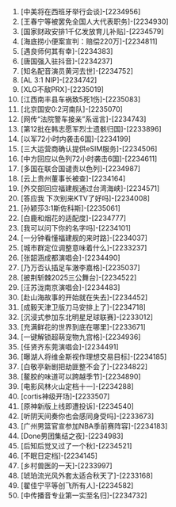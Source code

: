 
1. [中美将在西班牙举行会谈]-[2234956]
1. [王春宁等被罢免全国人大代表职务]-[2234930]
1. [国家财政安排1千亿发放育儿补贴]-[2234579]
1. [海底捞小便案宣判：赔偿220万]-[2234811]
1. [遇良师何其有幸]-[2234383]
1. [唐国强入驻抖音]-[2234237]
1. [知名配音演员黄河去世]-[2234752]
1. [AL 3:1 NIP]-[2234742]
1. [XLG不敌PRX]-[2235019]
1. [江西南丰县车祸致5死1伤]-[2235083]
1. [北京国安0:2河南队]-[2235070]
1. [网传“法院警车接亲”系谣言]-[2234743]
1. [第12批在韩志愿军烈士遗骸归国]-[2233896]
1. [以军72小时内袭击6国]-[2234199]
1. [三大运营商确认提供eSIM服务]-[2234506]
1. [中方回应以色列72小时袭击6国]-[2234611]
1. [多国在联合国谴责以色列]-[2234987]
1. [云上贵州董事长被查]-[2234164]
1. [外交部回应福建舰通过台湾海峡]-[2234571]
1. [答应我 下次别来KTV了好吗]-[2234008]
1. [孙颖莎3:1斯佐科斯]-[2235061]
1. [白鹿和烟花的适配度]-[2234777]
1. [我可以问下你的名字吗]-[2234101]
1. [一分钟看懂福建舰的来时路]-[2234037]
1. [城市群定位调整意味着什么]-[2233237]
1. [张韶涵成都演唱会]-[2234490]
1. [乃万否认插足车澈李嘉格]-[2235037]
1. [披荆斩棘2025三公舞台]-[2234522]
1. [汪苏泷南京演唱会]-[2234483]
1. [赴山海故事的开始就在失去]-[2234452]
1. [成毅天津卫版刀马安排上了]-[2234718]
1. [沉浸式参加东北明星足球联赛]-[2233012]
1. [充满鲜花的世界到底在哪里]-[2233671]
1. [一键解锁超萌宠物九宫格]-[2234936]
1. [任贤齐东莞演唱会]-[2234491]
1. [曝湖人将维金斯视作理想交易目标]-[2234185]
1. [白敬亭新剧把劫匪整不会了]-[2234822]
1. [鳌胶的味道可以跨越季节]-[2234890]
1. [电影风林火山定档十一]-[2234288]
1. [cortis神级开场]-[2233507]
1. [原神新版上线即遭投诉]-[2234540]
1. [听阴天间奏你也会感同身受吗]-[2233673]
1. [广州男篮官宣参加NBA季前赛阵容]-[2234183]
1. [Done男团集结之夜]-[2234983]
1. [后知后觉又过了一个秋]-[2234521]
1. [不眠日定档]-[2234145]
1. [乡村兽医的一天]-[2233997]
1. [琥珀流光风外套太适合秋天了]-[2233168]
1. [翟佳宁平等创飞所有人]-[2234582]
1. [中传播音专业第一实至名归]-[2234732]